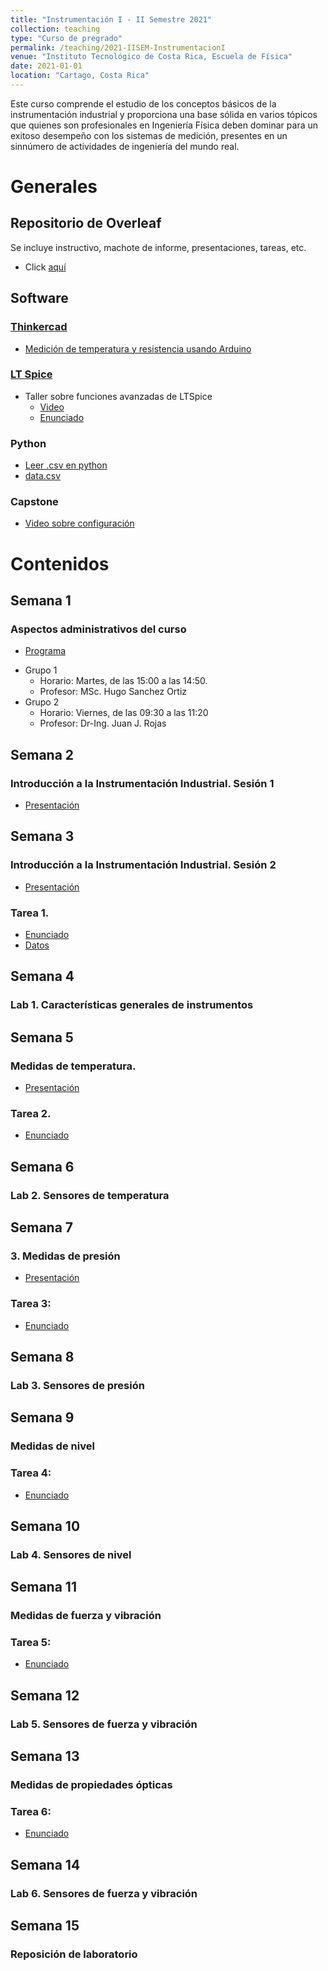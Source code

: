 ```yaml
---
title: "Instrumentación I - II Semestre 2021"
collection: teaching
type: "Curso de pregrado"
permalink: /teaching/2021-IISEM-InstrumentacionI
venue: "Instituto Tecnológico de Costa Rica, Escuela de Física"
date: 2021-01-01
location: "Cartago, Costa Rica"
---
```

Este curso comprende el estudio de los conceptos básicos de la instrumentación industrial y proporciona una base sólida en varios tópicos que quienes son profesionales en Ingeniería Física deben dominar para un exitoso desempeño con los sistemas de medición, presentes en un sinnúmero de actividades de ingeniería del mundo real.

# Generales
## Repositorio de Overleaf
Se incluye instructivo, machote de informe, presentaciones, tareas, etc. 
* Click [aquí](https://www.overleaf.com/read/zjkbkmvfnrcc)

## Software
### [Thinkercad](https://www.tinkercad.com/dashboard)
* [Medición de temperatura y resistencia usando Arduino](https://www.tinkercad.com/things/388IamUa3SP-copy-of-temperatura-y-resistencia-con-arduino/editel?sharecode=QrfIFVOtNjDwwy28nUcJXTL2-pqxoz6O9-MtxGTbABM)
### [LT Spice](https://www.analog.com/en/design-center/design-tools-and-calculators/ltspice-simulator.html)
* Taller sobre funciones avanzadas de LTSpice
   * [Video](https://www.youtube.com/watch?v=zHD7Y2LBVH0)
   * [Enunciado](https://estudianteccr-my.sharepoint.com/:b:/g/personal/prof_juan_rojas_estudiantec_cr/EfXS7vWKRZdGuhqq1opP8FEBYMEAtVKjedhkPwLMo09v0Q?e=YjHzTk)
### Python
* [Leer .csv en python](https://colab.research.google.com/drive/1YVJyWnTlSJ3F9WBlO-NQANxnusqROjwX?usp=sharing)
* [data.csv](https://estudianteccr-my.sharepoint.com/:u:/g/personal/prof_juan_rojas_estudiantec_cr/ET9qN1KRqj5Eq4c7srjrPkIB2AyT9_MevsOqnhR0aFeE8w?e=2PGylx)
   
### Capstone
   * [Video sobre configuración](https://youtu.be/JOZz-7b-sLE)

# Contenidos

## Semana 1
### Aspectos administrativos del curso
* [Programa](https://estudianteccr-my.sharepoint.com/:b:/g/personal/prof_juan_rojas_estudiantec_cr/EQVFkz82K1lHmOT_3umZ4XsBtAgky_hNbrUIx1mNGu154g?e=bq4KkL)

[//]: #(*[Cronograma](https://estudianteccr-my.sharepoint.com/:b:/g/personal/prof_juan_rojas_estudiantec_cr/EcR9EazOKlVKi6UjezfMHQ4BWBKMp9B0p2lxswi2pfOO5Q?e=kJBaEi))
* Grupo 1 
   * Horario: Martes, de las 15:00 a las 14:50.
   * Profesor: MSc. Hugo Sanchez Ortiz
* Grupo 2
   * Horario: Viernes, de las 09:30 a las 11:20
   * Profesor: Dr-Ing. Juan J. Rojas

## Semana 2
### Introducción a la Instrumentación Industrial. Sesión 1
* [Presentación](https://estudianteccr-my.sharepoint.com/:b:/g/personal/prof_juan_rojas_estudiantec_cr/EQdAJYjvaEhMroNYkio9ku4BEX20iHap58oArHoGIT5gXw?e=bZzgfh)

## Semana 3
### Introducción a la Instrumentación Industrial. Sesión 2
* [Presentación](https://estudianteccr-my.sharepoint.com/:b:/g/personal/prof_juan_rojas_estudiantec_cr/Ec5JXy17Q5FAkW60xv15trIBdjdaG3Fd-XEphw109JX96w?e=3kF7yh)
### Tarea 1. 
* [Enunciado](https://estudianteccr-my.sharepoint.com/:b:/g/personal/prof_juan_rojas_estudiantec_cr/EUqIVmje6itFozSxAuQR-8ABA0w8OqvgGvdAClBRB-T72Q?e=L0qkLj)
* [Datos](https://estudianteccr-my.sharepoint.com/:x:/g/personal/prof_juan_rojas_estudiantec_cr/EdPgXIwyTmhMgulR94-n6JUBvSWLipoVPb18x3d9gS7syg?e=nHJdWq)

## Semana 4
### Lab 1. Características generales de instrumentos

## Semana 5
### Medidas de temperatura.
* [Presentación](https://estudianteccr-my.sharepoint.com/:b:/g/personal/prof_juan_rojas_estudiantec_cr/Ed88IgFv1JJFlF11Ptvp-B8B1a-PYg_5mOA5Fd1NSwKdOw?e=o8fkjY)
### Tarea 2. 
* [Enunciado](https://estudianteccr-my.sharepoint.com/:b:/g/personal/prof_juan_rojas_estudiantec_cr/EYwKHsRoPglMkMnXzDuFH2YBhzGzAtbqLTMPM5ecHEor6g?e=Y4PeTW)

## Semana 6
### Lab 2. Sensores de temperatura

## Semana 7
### 3. Medidas de presión
* [Presentación](https://estudianteccr-my.sharepoint.com/:b:/g/personal/prof_juan_rojas_estudiantec_cr/EfRyAQhsU4dAjSUAWhamDVoBM6l8ClwSxgoweDSb746LpA?e=XgCYad)
### Tarea 3: 
* [Enunciado](https://estudianteccr-my.sharepoint.com/:b:/g/personal/prof_juan_rojas_estudiantec_cr/Ec6DSOSBAGVBgWcqJp7HDWQBp2uZwC1XzToAE_DlQVx44A?e=PAOIQd)

## Semana 8
### Lab 3. Sensores de presión

## Semana 9
### Medidas de nivel
### Tarea 4: 
* [Enunciado]()

## Semana 10
### Lab 4. Sensores de nivel

## Semana 11
### Medidas de fuerza y vibración
### Tarea 5: 
* [Enunciado]()

## Semana 12
### Lab 5. Sensores de fuerza y vibración

## Semana 13
### Medidas de propiedades ópticas 
### Tarea 6: 
* [Enunciado]()

## Semana 14
### Lab 6. Sensores de fuerza y vibración

## Semana 15
### Reposición de laboratorio